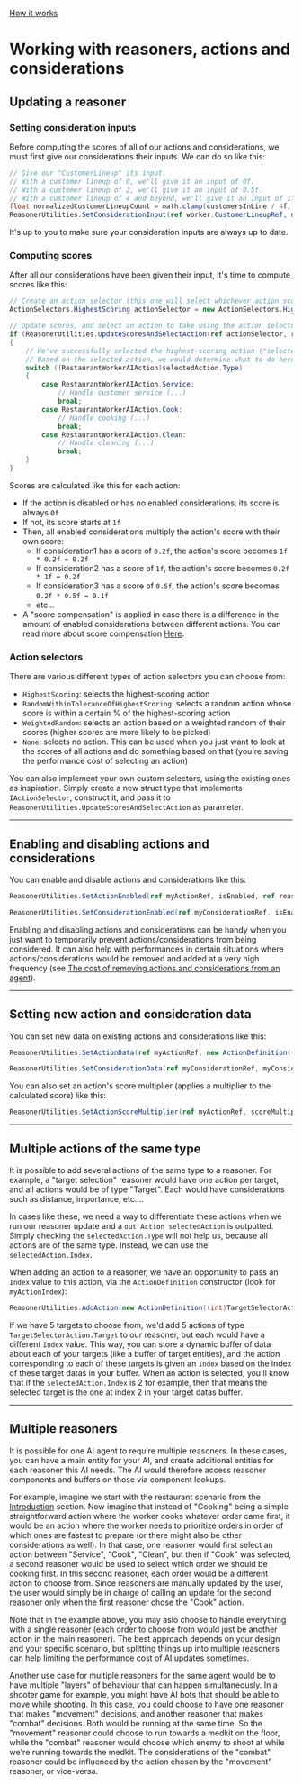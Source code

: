 
[How it works](./how-it-works.md)

# Working with reasoners, actions and considerations

## Updating a reasoner

### Setting consideration inputs

Before computing the scores of all of our actions and considerations, we must first give our considerations their inputs. We can do so like this:

```cs
// Give our "CustomerLineup" its input.
// With a customer lineup of 0, we'll give it an input of 0f.
// With a customer lineup of 2, we'll give it an input of 0.5f.
// With a customer lineup of 4 and beyond, we'll give it an input of 1f.
float normalizedCustomerLineupCount = math.clamp(customersInLine / 4f, 0f, 1f);
ReasonerUtilities.SetConsiderationInput(ref worker.CustomerLineupRef, normalizedCustomerLineupCount, in reasoner, considerationsBuffer, considerationInputsBuffer);
```

It's up to you to make sure your consideration inputs are always up to date.

### Computing scores

After all our considerations have been given their input, it's time to compute scores like this:

```cs
// Create an action selector (this one will select whichever action scored highest)
ActionSelectors.HighestScoring actionSelector = new ActionSelectors.HighestScoring();

// Update scores, and select an action to take using the action selector
if (ReasonerUtilities.UpdateScoresAndSelectAction(ref actionSelector, ref reasoner, actionsBuffer, considerationsBuffer, considerationInputsBuffer, out Action selectedAction))
{
    // We've successfully selected the highest-scoring action ("selectedAction")
    // Based on the selected action, we would determine what to do here
    switch ((RestaurantWorkerAIAction)selectedAction.Type)
    {
        case RestaurantWorkerAIAction.Service:
            // Handle customer service (...)
            break;
        case RestaurantWorkerAIAction.Cook:
            // Handle cooking (...)
            break;
        case RestaurantWorkerAIAction.Clean:
            // Handle cleaning (...)
            break;
    }
}
```

Scores are calculated like this for each action:
* If the action is disabled or has no enabled considerations, its score is always `0f`
* If not, its score starts at `1f`
* Then, all enabled considerations multiply the action's score with their own score:
    * If consideration1 has a score of `0.2f`, the action's score becomes `1f * 0.2f = 0.2f`
    * If consideration2 has a score of `1f`, the action's score becomes `0.2f * 1f = 0.2f`
    * If consideration3 has a score of `0.5f`, the action's score becomes `0.2f * 0.5f = 0.1f`
    * etc...
* A "score compensation" is applied in case there is a difference in the amount of enabled considerations between different actions. You can read more about score compensation [Here](./how-it-works-score-compensation.md). 


### Action selectors

There are various different types of action selectors you can choose from:
* `HighestScoring`: selects the highest-scoring action
* `RandomWithinToleranceOfHighestScoring`: selects a random action whose score is within a certain % of the highest-scoring action
* `WeightedRandom`: selects an action based on a weighted random of their scores (higher scores are more likely to be picked)
* `None`: selects no action. This can be used when you just want to look at the scores of all actions and do something based on that (you're saving the performance cost of selecting an action)

You can also implement your own custom selectors, using the existing ones as inspiration. Simply create a new struct type that implements `IActionSelector`, construct it, and pass it to `ReasonerUtilities.UpdateScoresAndSelectAction` as parameter.

-------------------------------------------------

## Enabling and disabling actions and considerations

You can enable and disable actions and considerations like this:
```cs
ReasonerUtilities.SetActionEnabled(ref myActionRef, isEnabled, ref reasoner, actionsBuffer);

ReasonerUtilities.SetConsiderationEnabled(ref myConsiderationRef, isEnabled, ref reasoner, considerationsBuffer);
```

Enabling and disabling actions and considerations can be handy when you just want to temporarily prevent actions/considerations from being considered. It can also help with performances in certain situations where actions/considerations would be removed and added at a very high frequency (see [The cost of removing actions and considerations from an agent](./performance.md#the-cost-of-removing-actions-and-considerations-from-an-agent)).

-------------------------------------------------

## Setting new action and consideration data

You can set new data on existing actions and considerations like this:

```cs
ReasonerUtilities.SetActionData(ref myActionRef, new ActionDefinition((int)RestaurantWorkerAIAction.Cook), isEnabled, ref reasoner, actionsBuffer);

ReasonerUtilities.SetConsiderationData(ref myConsiderationRef, myConsiderationDef, isEnabled, input, ref reasoner, considerationsBuffer);
```

You can also set an action's score multiplier (applies a multiplier to the calculated score) like this:

```cs
ReasonerUtilities.SetActionScoreMultiplier(ref myActionRef, scoreMultiplier, in reasoner, actionsBuffer);
```

-------------------------------------------------

## Multiple actions of the same type

It is possible to add several actions of the same type to a reasoner. For example, a "target selection" reasoner would have one action per target, and all actions would be of type "Target". Each would have considerations such as distance, importance, etc....

In cases like these, we need a way to differentiate these actions when we run our reasoner update and a `out Action selectedAction` is outputted. Simply checking the `selectedAction.Type` will not help us, because all actions are of the same type. Instead, we can use the `selectedAction.Index`.

When adding an action to a reasoner, we have an opportunity to pass an `Index` value to this action, via the `ActionDefinition` constructor (look for `myActionIndex`):
```cs
ReasonerUtilities.AddAction(new ActionDefinition((int)TargetSelectorAction.Target, myActionIndex), true, ref reasoner, actionsBuffer, out restaurantWorker.ServiceRef);
```

If we have 5 targets to choose from, we'd add 5 actions of type `TargetSelectorAction.Target` to our reasoner, but each would have a different `Index` value. This way, you can store a dynamic buffer of data about each of your targets (like a buffer of target entities), and the action corresponding to each of these targets is given an `Index` based on the index of these target datas in your buffer. When an action is selected, you'll know that if the `selectedAction.Index` is 2 for example, then that means the selected target is the one at index 2 in your target datas buffer.

-------------------------------------------------

## Multiple reasoners

It is possible for one AI agent to require multiple reasoners. In these cases, you can have a main entity for your AI, and create additional entities for each reasoner this AI needs. The AI would therefore access reasoner components and buffers on those via component lookups.

For example, imagine we start with the restaurant scenario from the [Introduction](./how-it-works-intro.md) section. Now imagine that instead of "Cooking" being a simple straightforward action where the worker cooks whatever order came first, it would be an action where the worker needs to prioritize orders in order of which ones are fastest to prepare (or there might also be other considerations as well). In that case, one reasoner would first select an action between "Service", "Cook", "Clean", but then if "Cook" was selected, a second reasoner would be used to select which order we should be cooking first. In this second reasoner, each order would be a different action to choose from. Since reasoners are manually updated by the user, the user would simply be in charge of calling an update for the second reasoner only when the first reasoner chose the "Cook" action.

Note that in the example above, you may aslo choose to handle everything with a single reasoner (each order to choose from would just be another action in the main reasoner). The best approach depends on your design and your specific scenario, but splitting things up into multiple reasoners can help limiting the performance cost of AI updates sometimes.

Another use case for multiple reasoners for the same agent would be to have multiple "layers" of behaviour that can happen simultaneously. In a shooter game for example, you might have AI bots that should be able to move while shooting. In this case, you could choose to have one reasoner that makes "movement" decisions, and another reasoner that makes "combat" decisions. Both would be running at the same time. So the "movement" reasoner could choose to run towards a medkit on the floor, while the "combat" reasoner would choose which enemy to shoot at while we're running towards the medkit. The considerations of the "combat" reasoner could be influenced by the action chosen by the "movement" reasoner, or vice-versa.
